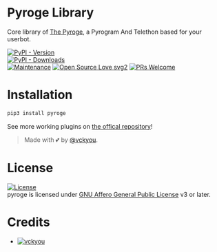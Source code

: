 # Pyroge Library

Core library of [The Pyroge](https://github.com/vckyou/vckyou), a Pyrogram And Telethon based for your userbot.


[![PyPI - Version](https://img.shields.io/pypi/v/pyroge?style=round)](https://pypi.org/project/pyroge)    
[![PyPI - Downloads](https://img.shields.io/pypi/dm/pyroge?label=DOWNLOADS&style=round)](https://pypi.org/project/pyroge)    
[![Maintenance](https://img.shields.io/badge/Maintained%3F-yes-green.svg)](https://github.com/vckyou/vckyou/graphs/commit-activity)
[![Open Source Love svg2](https://badges.frapsoft.com/os/v2/open-source.svg?v=103)](https://github.com/vckyou/vckyou)
[![PRs Welcome](https://img.shields.io/badge/PRs-welcome-brightgreen.svg?style=flat-square)](https://makeapullrequest.com)

# Installation
```bash
pip3 install pyroge
```


See more working plugins on [the offical repository](https://github.com/vckyou/vckyou)!

> Made with 💕 by [@vckyou](https://t.me/vckyou).    


# License
[![License](https://www.gnu.org/graphics/agplv3-155x51.png)](LICENSE)   
pyroge is licensed under [GNU Affero General Public License](https://www.gnu.org/licenses/agpl-3.0.en.html) v3 or later.

# Credits
* [![vckyou](https://img.shields.io/static/v1?label=Vckyou&message=Devs&color=critical)](https://t.me/vckyou)
